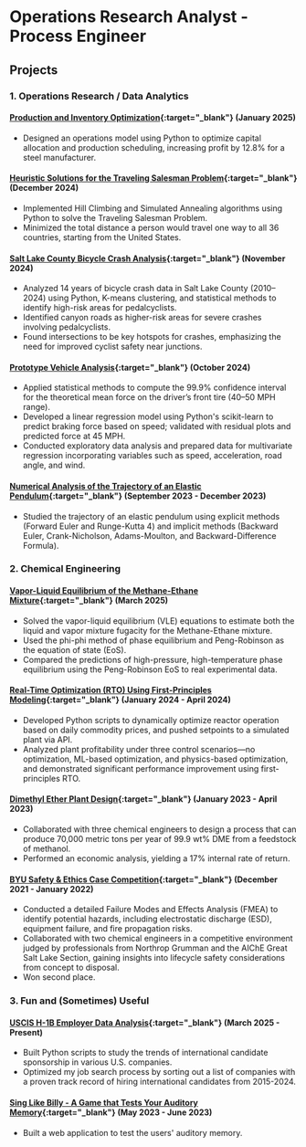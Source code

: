 # Operations Research Analyst - Process Engineer

## Projects
### 1. Operations Research / Data Analytics
#### [Production and Inventory Optimization](https://github.com/dogtortron/inventory-optimization){:target="_blank"} (January 2025)
- Designed an operations model using Python to optimize capital allocation and production scheduling, increasing profit by 12.8% for a steel manufacturer.

#### [Heuristic Solutions for the Traveling Salesman Problem](https://github.com/dogtortron/heuristic-traveling-salesman){:target="_blank"} (December 2024)
- Implemented Hill Climbing and Simulated Annealing algorithms using Python to solve the Traveling Salesman Problem.
- Minimized the total distance a person would travel one way to all 36 countries, starting from the United States.

#### [Salt Lake County Bicycle Crash Analysis](https://github.com/dogtortron/SLC-bike-crash-analysis){:target="_blank"} (November 2024)
- Analyzed 14 years of bicycle crash data in Salt Lake County (2010–2024) using Python, K-means clustering, and statistical methods to identify high-risk areas for pedalcyclists.
- Identified canyon roads as higher-risk areas for severe crashes involving pedalcyclists.
- Found intersections to be key hotspots for crashes, emphasizing the need for improved cyclist safety near junctions.

#### [Prototype Vehicle Analysis](https://github.com/dogtortron/prototype-vehicle-analysis){:target="_blank"} (October 2024)
- Applied statistical methods to compute the 99.9% confidence interval for the theoretical mean force on the driver’s front tire (40–50 MPH range).
- Developed a linear regression model using Python's scikit-learn to predict braking force based on speed; validated with residual plots and predicted force at 45 MPH.
- Conducted exploratory data analysis and prepared data for multivariate regression incorporating variables such as speed, acceleration, road angle, and wind.

#### [Numerical Analysis of the Trajectory of an Elastic Pendulum](https://github.com/dogtortron/elastic-pendulum-numerical-analysis){:target="_blank"} (September 2023 - December 2023)
- Studied the trajectory of an elastic pendulum using explicit methods (Forward Euler and Runge-Kutta 4) and implicit methods (Backward Euler, Crank-Nicholson, Adams-Moulton, and Backward-Difference Formula).

### 2. Chemical Engineering

#### [Vapor-Liquid Equilibrium of the Methane-Ethane Mixture](https://github.com/dogtortron/VLE-methane-ethane){:target="_blank"} (March 2025) 
- Solved the vapor-liquid equilibrium (VLE) equations to estimate both the liquid and vapor mixture fugacity for the Methane-Ethane mixture.
- Used the phi-phi method of phase equilibrium and Peng-Robinson as the equation of state (EoS).
- Compared the predictions of high-pressure, high-temperature phase equilibrium using the Peng-Robinson EoS to real experimental data.

#### [Real-Time Optimization (RTO) Using First-Principles Modeling](https://github.com/dogtortron/RTO-chemical-plant){:target="_blank"} (January 2024 - April 2024)
- Developed Python scripts to dynamically optimize reactor operation based on daily commodity prices, and pushed setpoints to a simulated plant via API.
- Analyzed plant profitability under three control scenarios—no optimization, ML-based optimization, and physics-based optimization, and demonstrated significant performance improvement using first-principles RTO.

#### [Dimethyl Ether Plant Design](https://github.com/dogtortron/DME-plant-design){:target="_blank"} (January 2023 - April 2023)
- Collaborated with three chemical engineers to design a process that can produce 70,000 metric tons per year of 99.9 wt% DME from a feedstock of methanol.
- Performed an economic analysis, yielding a 17% internal rate of return.

#### [BYU Safety & Ethics Case Competition](https://github.com/dogtortron/2022-safety-competition){:target="_blank"} (December 2021 - January 2022)
- Conducted a detailed Failure Modes and Effects Analysis (FMEA) to identify potential hazards, including electrostatic discharge (ESD), equipment failure, and fire propagation risks.
- Collaborated with two chemical engineers in a competitive environment judged by professionals from Northrop Grumman and the AIChE Great Salt Lake Section, gaining insights into lifecycle safety considerations from concept to disposal.
- Won second place.

### 3. Fun and (Sometimes) Useful
#### [USCIS H-1B Employer Data Analysis](https://github.com/dogtortron/USCIS-data-analysis){:target="_blank"} (March 2025 - Present)
- Built Python scripts to study the trends of international candidate sponsorship in various U.S. companies.
- Optimized my job search process by sorting out a list of companies with a proven track record of hiring international candidates from 2015-2024.

#### [Sing Like Billy - A Game that Tests Your Auditory Memory](https://github.com/dogtortron/startup){:target="_blank"} (May 2023 - June 2023)
- Built a web application to test the users' auditory memory.
